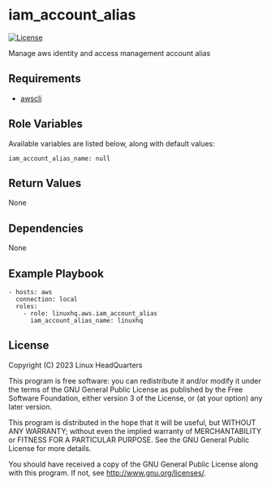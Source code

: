# iam\_account\_alias

[![License](https://img.shields.io/badge/license-GPLv3-lightgreen)](https://www.gnu.org/licenses/gpl-3.0.en.html#license-text)

Manage aws identity and access management account alias

## Requirements

* [awscli](https://pypi.org/project/awscli)

## Role Variables

Available variables are listed below, along with default values:

    iam_account_alias_name: null

## Return Values

None

## Dependencies

None

## Example Playbook

    - hosts: aws
      connection: local
      roles:
        - role: linuxhq.aws.iam_account_alias
          iam_account_alias_name: linuxhq

## License

Copyright (C) 2023 Linux HeadQuarters

This program is free software: you can redistribute it and/or modify
it under the terms of the GNU General Public License as published by
the Free Software Foundation, either version 3 of the License, or
(at your option) any later version.

This program is distributed in the hope that it will be useful,
but WITHOUT ANY WARRANTY; without even the implied warranty of
MERCHANTABILITY or FITNESS FOR A PARTICULAR PURPOSE. See the
GNU General Public License for more details.

You should have received a copy of the GNU General Public License
along with this program. If not, see <http://www.gnu.org/licenses/>.
